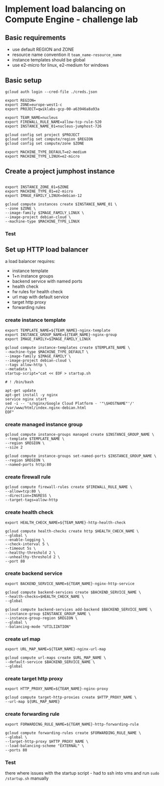 # Implement load balancing on Compute Engine - challenge lab

## Basic requirements

* use default REGION and ZONE
* resource name convention it `team_name-resource_name`
* instance templates should be global
* use e2-micro for linux, e2-medium for windows

## Basic setup

```shell
gcloud auth login --cred-file ./creds.json

export REGION=
export ZONE=europe-west1-c
export PROJECT=qwiklabs-gcp-00-a63946a8a93a

export TEAM_NAME=nucleus
export FIREWALL_RULE_NAME=allow-tcp-rule-520
export INSTANCE_NAME_01=nucleus-jumphost-726

gcloud config set project $PROJECT
gcloud config set compute/region $REGION
gcloud config set compute/zone $ZONE

export MACHINE_TYPE_DEFAULT=e2-medium
export MACHINE_TYPE_LINUX=e2-micro

```

## Create a project jumphost instance

```shell

export INSTANCE_ZONE_01=$ZONE
export MACHINE_TYPE_01=e2-micro
export IMAGE_FAMILY_LINUX=debian-12

gcloud compute instances create $INSTANCE_NAME_01 \
--zone $ZONE \
--image-family $IMAGE_FAMILY_LINUX \
--image-project debian-cloud \
--machine-type $MACHINE_TYPE_LINUX

```

### Test

## Set up HTTP load balancer

a load balancer requires:

* instance template
* 1+n instance groups
* backend service with named ports
* health check
* fw rules for health check
* url map with default service
* target http proxy
* forwarding rules

### create instance template

```shell
export TEMPLATE_NAME=${TEAM_NAME}-nginx-template
export INSTANCE_GROUP_NAME=${TEAM_NAME}-nginx-group
export IMAGE_FAMILY=$IMAGE_FAMILY_LINUX

```

```shell
gcloud compute instance-templates create $TEMPLATE_NAME \
--machine-type $MACHINE_TYPE_DEFAULT \
--image-family $IMAGE_FAMILY \
--image-project debian-cloud \
--tags allow-http \
--metadata \
startup-script="cat << EOF > startup.sh 

# ! /bin/bash

apt-get update
apt-get install -y nginx
service nginx start
sed -i -- 's/nginx/Google Cloud Platform - '"\$HOSTNAME"'/' /var/www/html/index.nginx-debian.html
EOF"

```

### create managed instance group

```shell
gcloud compute instance-groups managed create $INSTANCE_GROUP_NAME \
--template $TEMPLATE_NAME \
--region $REGION \
--size 2

gcloud compute instance-groups set-named-ports $INSTANCE_GROUP_NAME \
--region $REGION \
--named-ports http:80
```

### create firewall rule

```shell
gcloud compute firewall-rules create $FIREWALL_RULE_NAME \
--allow=tcp:80 \
--direction=INGRESS \
--target-tags=allow-http
```

### create health check

```shell
export HEALTH_CHECK_NAME=${TEAM_NAME}-http-health-check

```

```shell
gcloud compute health-checks create http $HEALTH_CHECK_NAME \
--global \
--enable-logging \
--check-interval 5 \
--timeout 5s \
--healthy-threshold 2 \
--unhealthy-threshold 2 \
--port 80

```

### create backend service

```shell
export BACKEND_SERVICE_NAME=${TEAM_NAME}-nginx-http-service

```

```shell
gcloud compute backend-services create $BACKEND_SERVICE_NAME \
--health-checks=$HEALTH_CHECK_NAME \
--global

```

```shell
gcloud compute backend-services add-backend $BACKEND_SERVICE_NAME \
--instance-group $INSTANCE_GROUP_NAME \
--instance-group-region $REGION \
--global \
--balancing-mode "UTILIZATION"

```

### create url map

```shell
export URL_MAP_NAME=${TEAM_NAME}-nginx-url-map

```

```shell
gcloud compute url-maps create $URL_MAP_NAME \
--default-service $BACKEND_SERVICE_NAME \
--global

```

### create target http proxy

```shell
export HTTP_PROXY_NAME=${TEAM_NAME}-nginx-proxy

```

```shell
gcloud compute target-http-proxies create $HTTP_PROXY_NAME \
--url-map ${URL_MAP_NAME}

```

### create forwarding rule

```shell
export FORWARDING_RULE_NAME=${TEAM_NAME}-http-forwarding-rule

```

```shell
gcloud compute forwarding-rules create $FORWARDING_RULE_NAME \
--global \
--target-http-proxy $HTTP_PROXY_NAME \
--load-balancing-scheme "EXTERNAL" \
--ports 80

```

### Test

there where issues with the startup script - had to ssh into vms and run `sudo /startup.sh` manually
